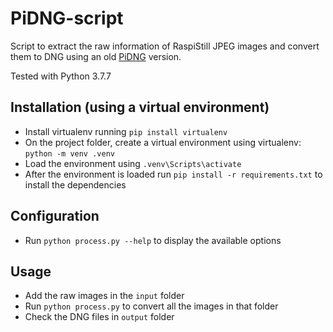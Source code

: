 # PiDNG-script
Script to extract the raw information of RaspiStill JPEG images and convert them to DNG using an old [PiDNG](https://github.com/schoolpost/PiDNG) version.

Tested with Python 3.7.7

## Installation (using a virtual environment)
- Install virtualenv running `pip install virtualenv`
- On the project folder, create a virtual environment using virtualenv: `python -m venv .venv`
- Load the environment using `.venv\Scripts\activate`
- After the environment is loaded run `pip install -r requirements.txt` to install the dependencies

## Configuration
- Run `python process.py --help` to display the available options

## Usage
- Add the raw images in the `input` folder
- Run `python process.py` to convert all the images in that folder
- Check the DNG files in `output` folder
